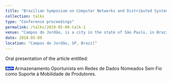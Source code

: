 ```yaml
---
title: "Brazilian Symposium on Computer Networks and Distributed Systems (SBRC)"
collection: talks
type: "Conference proceedings"
permalink: /talks/2019-05-09-talk-1
venue: "Campos do Jordão, is a city in the state of São Paulo, in Brazil"
date: 2018-05-09
location: "Campos do Jordão, SP, Brazil"
---
```


Oral presentation of the article entitled: 

[![DOI](https://github.com/Renato2012/renato2012.github.io/blob/master/images/ico_doi.png)](http://portaldeconteudo.sbc.org.br/index.php/sbrc/article/view/2462) Armazenamento Oportunista em Redes de Dados Nomeados Sem Fio como Suporte à Mobilidade de Produtores.
